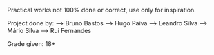 Practical works not 100% done or correct, use only for inspiration.

Project done by:
--> Bruno Bastos
--> Hugo Paiva
--> Leandro Silva
--> Mário Silva
--> Rui Fernandes

Grade given: 18+
